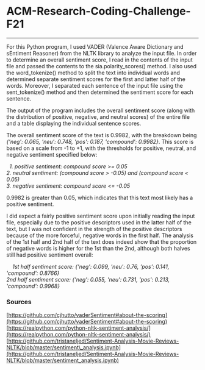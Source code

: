 # **ACM-Research-Coding-Challenge-F21**

---

For this Python program, I used VADER (Valence Aware Dictionary and sEntiment Reasoner) from the NLTK library to analyze the input file. In order to determine an overall sentiment score, I read in the contents of the input file and passed the contents to the sia.polarity\_scores() method. I also used the word\_tokenize() method to split the text into individual words and determined separate sentiment scores for the first and latter half of the words. Moreover, I separated each sentence of the input file using the sent\_tokenize() method and then determined the sentiment score for each sentence.

The output of the program includes the overall sentiment score (along with the distribution of positive, negative, and neutral scores) of the entire file and a table displaying the individual sentence scores.

The overall sentiment score of the text is 0.9982, with the breakdown being *{'neg': 0.065, 'neu': 0.748, 'pos': 0.187, 'compound': 0.9982}*. This score is based on a scale from -1 to +1, with the thresholds for positive, neutral, and negative sentiment specified below:

  *1. positive sentiment: compound score >= 0.05*  
 *2. neutral sentiment: (compound score > -0.05) and (compound score < 0.05)*  
 *3. negative sentiment: compound score <= -0.05*

0.9982 is greater than 0.05, which indicates that this text most likely has a positive sentiment.

I did expect a fairly positive sentiment score upon initially reading the input file, especially due to the positive descriptors used in the latter half of the text, but I was not confident in the strength of the positive descriptors because of the more forceful, negative words in the first half. The analysis of the 1st half and 2nd half of the text does indeed show that the proportion of negative words is higher for the 1st than the 2nd, although both halves still had positive sentiment overall:

    *1st half sentiment score: {'neg': 0.099, 'neu': 0.76, 'pos': 0.141, 'compound': 0.8766}*  
 *2nd half sentiment score: {'neg': 0.055, 'neu': 0.731, 'pos': 0.213, 'compound': 0.9968}*

### Sources
[https://github.com/cjhutto/vaderSentiment#about-the-scoring](https://github.com/cjhutto/vaderSentiment#about-the-scoring)
[https://realpython.com/python-nltk-sentiment-analysis/](https://realpython.com/python-nltk-sentiment-analysis/)
[https://github.com/tristaneljed/Sentiment-Analysis-Movie-Reviews-NLTK/blob/master/sentiment\_analysis.ipynb](https://github.com/tristaneljed/Sentiment-Analysis-Movie-Reviews-NLTK/blob/master/sentiment_analysis.ipynb)